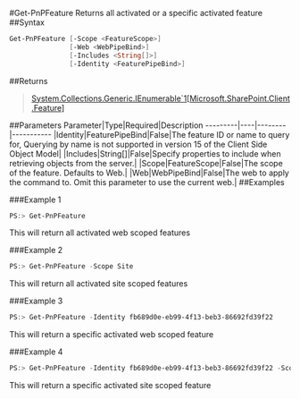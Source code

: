 #Get-PnPFeature
Returns all activated or a specific activated feature
##Syntax
```powershell
Get-PnPFeature [-Scope <FeatureScope>]
               [-Web <WebPipeBind>]
               [-Includes <String[]>]
               [-Identity <FeaturePipeBind>]
```


##Returns
>[System.Collections.Generic.IEnumerable`1[Microsoft.SharePoint.Client.Feature]](https://msdn.microsoft.com/en-us/library/microsoft.sharepoint.client.feature.aspx)

##Parameters
Parameter|Type|Required|Description
---------|----|--------|-----------
|Identity|FeaturePipeBind|False|The feature ID or name to query for, Querying by name is not supported in version 15 of the Client Side Object Model|
|Includes|String[]|False|Specify properties to include when retrieving objects from the server.|
|Scope|FeatureScope|False|The scope of the feature. Defaults to Web.|
|Web|WebPipeBind|False|The web to apply the command to. Omit this parameter to use the current web.|
##Examples

###Example 1
```powershell
PS:> Get-PnPFeature
```
This will return all activated web scoped features

###Example 2
```powershell
PS:> Get-PnPFeature -Scope Site
```
This will return all activated site scoped features

###Example 3
```powershell
PS:> Get-PnPFeature -Identity fb689d0e-eb99-4f13-beb3-86692fd39f22
```
This will return a specific activated web scoped feature

###Example 4
```powershell
PS:> Get-PnPFeature -Identity fb689d0e-eb99-4f13-beb3-86692fd39f22 -Scope Site
```
This will return a specific activated site scoped feature
